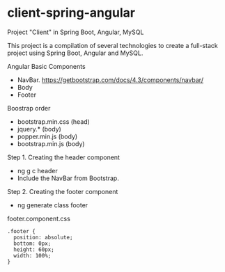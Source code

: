 # client-spring-angular
Project "Client" in Spring Boot, Angular, MySQL


This project is a compilation of several technologies to create a full-stack project using Spring Boot, Angular and MySQL.


Angular Basic Components
- NavBar. https://getbootstrap.com/docs/4.3/components/navbar/
- Body
- Footer


Boostrap order
- bootstrap.min.css (head)
- jquery.* (body)
- popper.min.js (body)
- bootstrap.min.js (body)

Step 1. Creating the header component
- ng g c header
- Include the NavBar from Bootstrap.

Step 2. Creating the footer component
- ng generate class footer

footer.component.css
```
.footer {
  position: absolute;
  bottom: 0px;
  height: 60px;
  width: 100%;
}
```




